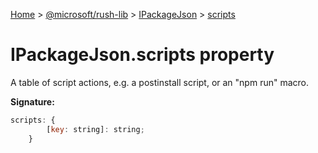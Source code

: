 [Home](./index) &gt; [@microsoft/rush-lib](./rush-lib.md) &gt; [IPackageJson](./rush-lib.ipackagejson.md) &gt; [scripts](./rush-lib.ipackagejson.scripts.md)

# IPackageJson.scripts property

A table of script actions, e.g. a postinstall script, or an "npm run" macro.

**Signature:**
```javascript
scripts: {
        [key: string]: string;
    }
```

